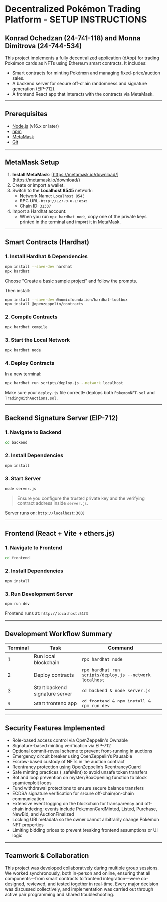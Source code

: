 # Decentralized Pokémon Trading Platform - SETUP INSTRUCTIONS

## Konrad Ochedzan (24-741-118) and Monna Dimitrova (24-744-534)

This project implements a fully decentralized application (dApp) for trading Pokémon cards as NFTs using Ethereum smart contracts. It includes:

- Smart contracts for minting Pokémon and managing fixed-price/auction sales.
- A backend server for secure off-chain randomness and signature generation (EIP-712).
- A frontend React app that interacts with the contracts via MetaMask.

---

## Prerequisites

- [Node.js](https://nodejs.org/en/) (v16.x or later)
- [npm](https://www.npmjs.com/)
- [MetaMask](https://metamask.io/download/)
- [Git](https://git-scm.com/)

---

## MetaMask Setup

1. **Install MetaMask**: [https://metamask.io/download/](https://metamask.io/download/)
2. Create or import a wallet.
3. Switch to the **Localhost 8545** network:
   - Network Name: `Localhost 8545`
   - RPC URL: `http://127.0.0.1:8545`
   - Chain ID: `31337`
4. Import a Hardhat account:
   - When you run `npx hardhat node`, copy one of the private keys printed in the terminal and import it in MetaMask.

---

## Smart Contracts (Hardhat)

### 1. Install Hardhat & Dependencies

```bash
npm install --save-dev hardhat
npx hardhat
```

Choose "Create a basic sample project" and follow the prompts.

Then install:

```bash
npm install --save-dev @nomicfoundation/hardhat-toolbox
npm install @openzeppelin/contracts
```

### 2. Compile Contracts

```bash
npx hardhat compile
```

### 3. Start the Local Network

```bash
npx hardhat node
```

### 4. Deploy Contracts

In a new terminal:

```bash
npx hardhat run scripts/deploy.js --network localhost
```

Make sure your `deploy.js` file correctly deploys both `PokemonNFT.sol` and `TradingWithAuctions.sol`.

---

## Backend Signature Server (EIP-712)

### 1. Navigate to Backend

```bash
cd backend
```

### 2. Install Dependencies

```bash
npm install
```

### 3. Start Server

```bash
node server.js
```

> Ensure you configure the trusted private key and the verifying contract address inside `server.js`.

Server runs on: `http://localhost:3001`

---

## Frontend (React + Vite + ethers.js)

### 1. Navigate to Frontend

```bash
cd frontend
```

### 2. Install Dependencies

```bash
npm install
```

### 3. Run Development Server

```bash
npm run dev
```

Frontend runs at: `http://localhost:5173`

---

## Development Workflow Summary

| Terminal | Task                             | Command                                                   |
|----------|----------------------------------|------------------------------------------------------------|
| 1        | Run local blockchain             | `npx hardhat node`                                         |
| 2        | Deploy contracts                 | `npx hardhat run scripts/deploy.js --network localhost`    |
| 3        | Start backend signature server   | `cd backend & node server.js`                             |
| 4        | Start frontend app               | `cd frontend & npm install & npm run dev`                |

---

## Security Features Implemented

- Role-based access control via OpenZeppelin's Ownable
- Signature-based minting verification via EIP-712
- Optional commit-reveal scheme to prevent front-running in auctions
- Emergency circuit breaker using OpenZeppelin’s Pausable
- Escrow-based custody of NFTs in the auction contract
- Reentrancy protection using OpenZeppelin’s ReentrancyGuard
- Safe minting practices (_safeMint) to avoid unsafe token transfers
- Bot and loop prevention on mysteryBoxOpening function to block spam/exploit loops
- Fund withdrawal protections to ensure secure balance transfers
- ECDSA signature verification for secure off-chain/on-chain communication
- Extensive event logging on the blockchain for transparency and off-chain indexing; events include PokemonCardMinted, Listed, Purchase, NewBid, and AuctionFinalized
- Locking URI metadata so the owner cannot arbitrarily change Pokémon NFT properties
- Limiting bidding prices to prevent breaking frontend assumptions or UI logic
---

## Teamwork & Collaboration

This project was developed collaboratively during multiple group sessions. We worked synchronously, both in-person and online, ensuring that all components—from smart contracts to frontend integration—were co-designed, reviewed, and tested together in real-time. Every major decision was discussed collectively, and implementation was carried out through active pair programming and shared troubleshooting.
